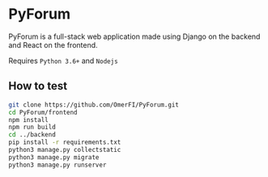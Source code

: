 # PyForum

PyForum is a full-stack web application made using Django on the backend and React on the frontend.

Requires `Python 3.6+` and `Nodejs`

## How to test

```bash
git clone https://github.com/OmerFI/PyForum.git
cd PyForum/frontend
npm install
npm run build
cd ../backend
pip install -r requirements.txt
python3 manage.py collectstatic
python3 manage.py migrate
python3 manage.py runserver
```